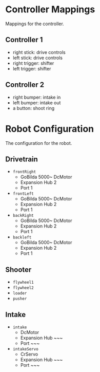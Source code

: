 # Controller Mappings
Mappings for the controller.

## Controller 1
- right stick: drive controls
- left stick: drive controls
- right trigger: shifter
- left trigger: shifter

## Controller 2
- right bumper: intake in
- left bumper: intake out
- a button: shoot ring

# Robot Configuration
The configuration for the robot.

## Drivetrain
- `frontRight` 
  - GoBilda 5000~ DcMotor
  - Expansion Hub 2
  - Port 1
- `frontLeft` 
  - GoBilda 5000~ DcMotor
  - Expansion Hub 2
  - Port 1
- `backRight` 
  - GoBilda 5000~ DcMotor
  - Expansion Hub 2
  - Port 1
- `backleft` 
  - GoBilda 5000~ DcMotor
  - Expansion Hub 2
  - Port 1

## Shooter
- `flywheel1`
- `flywheel2`
- `loader`
- `pusher`

## Intake
- `intake` 
  - DcMotor
  - Expansion Hub ~~~
  - Port ~~~
- `intakeServo`
  - CrServo
  - Expansion Hub ~~~
  - Port ~~~